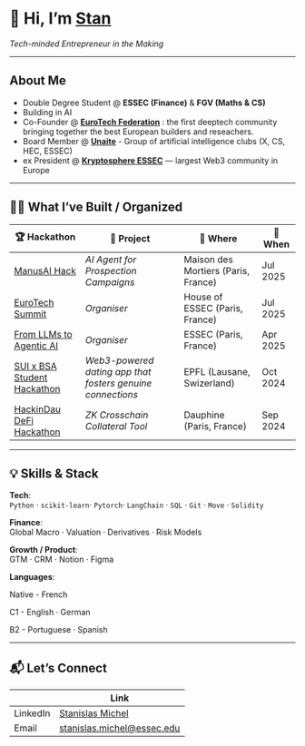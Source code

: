 # 👋 Hi, I’m [Stan](https://www.linkedin.com/in/stanislas-michel/)
*Tech-minded Entrepreneur in the Making*

---

## About Me  
- Double Degree Student @ **ESSEC (Finance)** & **FGV (Maths & CS)**  
- Building in AI
- Co-Founder @ [**EuroTech Federation**](https://www.linkedin.com/company/eurotech-federation/?viewAsMember=true) : the first deeptech community bringing together the best European builders and reseachers.
- Board Member @ [**Unaite**](https://www.linkedin.com/company/federation-unaite/posts/?feedView=all) - Group of artificial intelligence clubs (X, CS, HEC, ESSEC) 
- ex President @ [**Kryptosphere ESSEC**](https://www.linkedin.com/company/kryptosphere/posts/?feedView=all) — largest Web3 community in Europe

---

## 🧑‍💻 What I’ve Built / Organized  

| 🏆 Hackathon                              | 🧠 Project                                | 📍 Where          | 📅 When       |
|------------------------------------------|-------------------------------------------|-------------------|---------------|
| [ManusAI Hack](https://lu.ma/01jaf7pr?tk=ahZgom)        | *AI Agent for Prospection Campaigns*      | Maison des Mortiers (Paris, France)         | Jul 2025     |
| [EuroTech Summit](https://www.linkedin.com/posts/stanislas-michel-675b18224_my-dream-is-to-provide-a-general-agent-using-activity-7350426361880014849-Q223?utm_source=share&utm_medium=member_desktop&rcm=ACoAADhoDrkBm_dNvAP1TjE7Cir_2zxRa9go8p0)       | *Organiser*        | House of ESSEC (Paris, France)         | Jul 2025     |
| [From LLMs to Agentic AI](https://lu.ma/shun5uky)                 | *Organiser*           | ESSEC (Paris, France)         | Apr 2025      |
| [SUI x BSA Student Hackathon](https://sui-x-bsa-student-hackathon-v.devfolio.co/) | *Web3-powered dating app that fosters genuine connections*      | EPFL (Lausane, Swizerland)     | Oct 2024      |
| [HackinDau DeFi Hackathon](https://dauphine.psl.eu/dauphine/media-et-communication/article/hackindau-hackathon-blockchain-2024-de-la-chaire-fintech-et-kryptosphere)  | *ZK Crosschain Collateral Tool*           | Dauphine (Paris, France)         | Sep 2024      |

---

## 💡 Skills & Stack  

**Tech**:  
`Python` · `scikit-learn`· `Pytorch`· `LangChain` · `SQL` · `Git`  · `Move`  · `Solidity`  

**Finance**:  
Global Macro · Valuation · Derivatives · Risk Models 

**Growth / Product**:  
GTM · CRM · Notion · Figma   

**Languages**:  

Native - French 

C1 - English · German 

B2 - Portuguese · Spanish 

---

## 📬 Let’s Connect  

|   | Link                                                       |
|-----------|------------------------------------------------------------|
| LinkedIn  | [Stanislas Michel](https://www.linkedin.com/in/stanislas-michel/) |
| Email     | stanislas.michel@essec.edu                                 |

